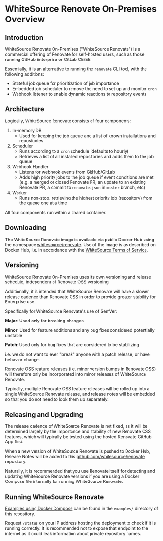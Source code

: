 # WhiteSource Renovate On-Premises Overview

## Introduction

WhiteSource Renovate On-Premises ("WhiteSource Renovate") is a commercial offering of Renovate for self-hosted users, such as those running GitHub Enterprise or GitLab CE/EE.

Essentially, it is an alternative to running the `renovate` CLI tool, with the following additions:

- Stateful job queue for prioritization of job importance
- Embedded job scheduler to remove the need to set up and monitor `cron`
- Webhook listener to enable dynamic reactions to repository events

## Architecture

Logically, WhiteSource Renovate consists of four components:

1.  In-memory DB
    - Used for keeping the job queue and a list of known installations and repositories
2.  Scheduler
    - Runs according to a `cron` schedule (defaults to hourly)
    - Retrieves a list of all installed repositories and adds them to the job queue
3.  Webhook Handler
    - Listens for webhook events from GitHub/GitLab
    - Adds high priority jobs to the job queue if event conditions are met (e.g. a merged or closed Renovate PR, an update to an existing Renovate PR, a commit to `renovate.json` in `master` branch, etc)
4.  Worker
    - Runs non-stop, retrieving the highest priority job (repository) from the queue one at a time

All four components run within a shared container.

## Downloading

The WhiteSource Renovate image is available via public Docker Hub using the namespace [whitesource/renovate](https://hub.docker.com/r/whitesource/renovate/).
Use of the image is as described on Docker Hub, i.e. in accordance with the [WhiteSource Terms of Service](https://renovate.whitesourcesoftware.com/terms-of-service/).

## Versioning

WhiteSource Renovate On-Premises uses its own versioning and release schedule, independent of Renovate OSS versioning.

Additionally, it is intended that WhiteSource Renovate will have a slower release cadence than Renovate OSS in order to provide greater stability for Enterprise use.

Specifically for WhiteSource Renovate's use of SemVer:

**Major**: Used only for breaking changes

**Minor**: Used for feature additions and any bug fixes considered potentially unstable

**Patch**: Used only for bug fixes that are considered to be stabilizing

i.e. we do not want to ever "break" anyone with a patch release, or have behavior change.

Renovate OSS feature releases (i.e. minor version bumps in Renovate OSS) will therefore only be incorporated into minor releases of WhiteSource Renovate.

Typically, multiple Renovate OSS feature releases will be rolled up into a single WhiteSource Renovate release, and release notes will be embedded so that you do not need to look them up separately.

## Releasing and Upgrading

The release cadence of WhiteSource Renovate is not fixed, as it will be determined largely by the importance and stability of new Renovate OSS features, which will typically be tested using the hosted Renovate GitHub App first.

When a new version of WhiteSource Renovate is pushed to Docker Hub, Release Notes will be added to this [github.com/whitesource/renovate](https://github.com/whitesource/renovate) repository.

Naturally, it is recommended that you use Renovate itself for detecting and updating WhiteSource Renovate versions if you are using a Docker Compose file internally for running WhiteSource Renovate.

## Running WhiteSource Renovate

[Examples using Docker Compose](https://github.com/whitesource/renovate/blob/master/examples/) can be found in the `examples/` directory of this repository.

Request `/status` on your IP address hosting the deployment to check if it is running correctly.
It is recommended not to expose that endpoint to the internet as it could leak information about private repository names.
